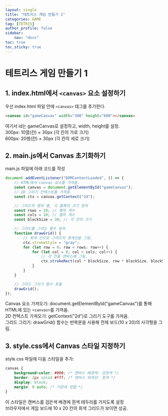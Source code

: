 ```yaml
---
layout: single
title: "테트리스 게임 만들기 1"
categories: GAME
tag: [TETRIS]
author_profile: false
sidebar:
    nav: "docs"
toc: true
toc_sticky: true
---
```


# 테트리스 게임 만들기 1

## 1. index.html에서 `<canvas>` 요소 설정하기
우선 index.html 파일 안에 `<canvas>` 태그를 추가한다.<br/>

```html
<canvas id="gameCanvas" width="300" height="600"></canvas>
```
여기서 id는 gameCanvas로 설정하고, width, height를 설정.<br/>
300px: 10열(칸) × 30px (각 칸의 가로 크기)<br/>
600px: 20행(칸) × 30px (각 칸의 세로 크기)<br/>

## 2. main.js에서 Canvas 초기화하기    
main.js 파일에 아래 코드를 작성<br/>

```javascript
document.addEventListener("DOMContentLoaded", () => {
    // HTML에서 canvas 요소를 가져옴.
    const canvas = document.getElementById("gameCanvas");
    // 2D 그리기 컨텍스트를 가져옴.
    const ctx = canvas.getContext("2d");

    // 그리드의 행과 열, 각 블록의 크기 정의
    const rows = 20; // 행의 개수
    const cols = 10; // 열의 개수
    const blockSize = 30; // 각 칸의 크기

    // 그리드를 그리는 함수 정의
    function drawGrid() {
        // 회색 선으로 그리드의 경계선을 그림.
        ctx.strokeStyle = "gray";
        for (let row = 0; row < rows; row++) {
            for (let col = 0; col < cols; col++) {
                // 각 칸을 캔버스에 그림.
                ctx.strokeRect(col * blockSize, row * blockSize, blockSize, blockSize);
            }
        }
    }

    // 그리드 그리기 함수 호출
    drawGrid();
});
```
Canvas 요소 가져오기: document.getElementById("gameCanvas")를 통해 HTML에 있는 `<canvas>`를 가져옴.<br/>
2D 컨텍스트 가져오기: getContext("2d")로 그리기 도구를 가져옴.<br/>
그리드 그리기: drawGrid() 함수는 반복문을 사용해 전체 보드(10 x 20)의 사각형을 그림.<br/>

## 3. style.css에서 Canvas 스타일 지정하기
style.css 파일에 다음 스타일을 추가:<br/>

```css
canvas {
    background-color: #000; /* 캔버스 배경색: 검정색 */
    border: 2px solid #fff; /* 캔버스 외곽선: 흰색 */
    display: block;
    margin: 0 auto; /* 가운데 정렬 */
}
```
이 스타일은 캔버스를 검은색 배경에 흰색 테두리를 가지도록 설정<br/>
브라우저에서 게임 보드에 10 x 20 칸의 회색 그리드가 보이면 성공.<br/>